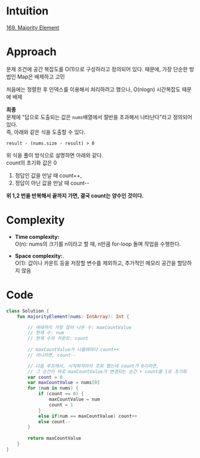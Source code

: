 # Intuition
[169. Majority Element](https://leetcode.com/problems/majority-element/description)

# Approach
문제 조건에 공간 복잡도를 O(1)으로 구성하라고 정의되어 있다. 때문에, 가장 단순한 방법인 Map은 배제하고 고민   

처음에는 정렬한 후 인덱스를 이용해서 처리하려고 했으나, O(nlogn) 시간복잡도 때문에 배제  

**최종**    
문제에 "답으로 도출되는 값은 `nums`배열에서 절반을 초과해서 나타난다"라고 정의되어 있다.  
즉, 아래와 같은 식을 도출할 수 있다.   

`result - (nums.size - result) > 0`

위 식을 풀이 방식으로 설명하면 아래와 같다.   
count의 초기화 값은 0   
1. 정답인 값을 만날 때 count++,    
2. 정답이 아닌 값을 만날 때 count--    

**위 1,2 번을 반복해서 끝까지 가면, 결국 count는 양수인 것이다.**  


# Complexity
- **Time complexity:**    
O(n): nums의 크기를 n이라고 할 때, n만큼 for-loop 돌며 작업을 수행한다.   

- **Space complexity:**.   
O(1): 값이나 카운트 등을 저장할 변수를 제외하고, 추가적인 메모리 공간을 할당하지 않음   

# Code
```kotlin []
class Solution {
    fun majorityElement(nums: IntArray): Int {

        // 여태까지 가장 많이 나온 수: maxCountValue
        // 현재 수: num
        // 현재 수의 카운트: count
        
        // maxCountValue가 나올때마다 count++
        // 아니라면, count--

        // 다음 루프에서, 시작하자마자 조회 했는데 count가 0이라면,
        // 그 순간이 바로 maxCountValue가 변경되는 순간 + count를 1로 초기화
        var count = 0
        var maxCountValue = nums[0]
        for (num in nums) {
            if (count == 0) {
                maxCountValue = num
                count = 1
            }
            else if(num == maxCountValue) count++
            else count--
        }
        
        return maxCountValue
    }
}
```
